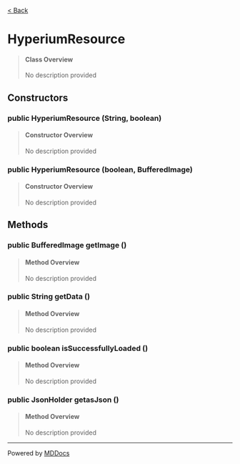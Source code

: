[< Back](../README.md)
# HyperiumResource #
>#### Class Overview ####
>No description provided
## Constructors ##
### public HyperiumResource (String, boolean) ###
>#### Constructor Overview ####
>No description provided
>
### public HyperiumResource (boolean, BufferedImage) ###
>#### Constructor Overview ####
>No description provided
>
## Methods ##
### public BufferedImage getImage () ###
>#### Method Overview ####
>No description provided
>
### public String getData () ###
>#### Method Overview ####
>No description provided
>
### public boolean isSuccessfullyLoaded () ###
>#### Method Overview ####
>No description provided
>
### public JsonHolder getasJson () ###
>#### Method Overview ####
>No description provided
>

---
Powered by [MDDocs](https://github.com/VRCube/MDDocs)